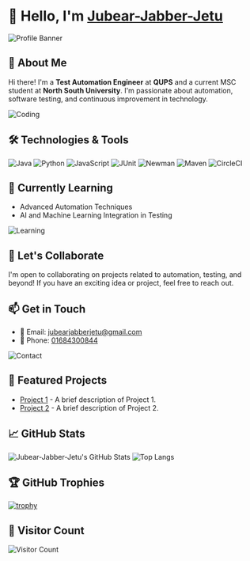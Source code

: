 # 👋 Hello, I'm [Jubear-Jabber-Jetu](https://github.com/Jubear-Jabber-Jetu) 

![Profile Banner](https://media.licdn.com/dms/image/D5616AQH0y6V_xdCWwg/profile-displaybackgroundimage-shrink_200_800/0/1719350431073?e=2147483647&v=beta&t=cuasrKMWr-GMwNt6gvTBjXG0pjEMoo5Nwd5IGKJzmTY) <!-- Replace with a high-quality, personalized banner image URL -->

## 🌟 About Me

Hi there! I'm a **Test Automation Engineer** at **QUPS** and a current MSC student at **North South University**. I'm passionate about automation, software testing, and continuous improvement in technology.

![Coding](https://img.shields.io/badge/Currently%20Learning-MSC%20at%20North%20South%20University-blue?logo=education&style=flat&logoColor=white)

## 🛠️ Technologies & Tools

![Java](https://img.shields.io/badge/Java-ED8B00?logo=java&logoColor=white)
![Python](https://img.shields.io/badge/Python-3776AB?logo=python&logoColor=white)
![JavaScript](https://img.shields.io/badge/JavaScript-F7DF1E?logo=javascript&logoColor=black)
![JUnit](https://img.shields.io/badge/JUnit-25A162?logo=junit&logoColor=white)
![Newman](https://img.shields.io/badge/Newman-5A4F7F?logo=newman&logoColor=white)
![Maven](https://img.shields.io/badge/Maven-C71A36?logo=apachemaven&logoColor=white)
![CircleCI](https://img.shields.io/badge/CircleCI-343434?logo=circleci&logoColor=white)

## 🌱 Currently Learning

- Advanced Automation Techniques
- AI and Machine Learning Integration in Testing

![Learning](https://img.shields.io/badge/Learning-AI%20and%20ML-brightgreen?logo=openai&logoColor=white)

## 🤝 Let's Collaborate

I'm open to collaborating on projects related to automation, testing, and beyond! If you have an exciting idea or project, feel free to reach out.

## 📫 Get in Touch

- 📧 Email: [jubearjabberjetu@gmail.com](mailto:jubearjabberjetu@gmail.com)
- 📱 Phone: [01684300844](tel:01684300844)

![Contact](https://img.shields.io/badge/Contact%20Me-Get%20In%20Touch-orange?logo=mail&logoColor=white)

## 🚀 Featured Projects

- [Project 1](https://github.com/Jubear-Jabber-Jetu/project1) - A brief description of Project 1.
- [Project 2](https://github.com/Jubear-Jabber-Jetu/project2) - A brief description of Project 2.

## 📈 GitHub Stats

![Jubear-Jabber-Jetu's GitHub Stats](https://github-readme-stats.vercel.app/api?username=Jubear-Jabber-Jetu&show_icons=true&hide_title=true&count_private=true&include_all_commits=true&theme=radical&hide=prs)
![Top Langs](https://github-readme-stats.vercel.app/api/top-langs/?username=Jubear-Jabber-Jetu&layout=compact&theme=radical)

## 🏆 GitHub Trophies

[![trophy](https://github-profile-trophy.vercel.app/?username=Jubear-Jabber-Jetu&theme=dark)](https://github.com/ryo-ma/github-profile-trophy)

## 👀 Visitor Count

![Visitor Count](https://visitor-badge.glitch.me/badge?page_id=Jubear-Jabber-Jetu.Jubear-Jabber-Jetu)
